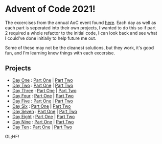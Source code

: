 # Advent of Code 2021!

The excercises from the annual AoC event found [here](https://adventofcode.com/2021). Each day as well as each part is seperated into their own projects, I wanted to do this so if part 2 required a whole refactor to the initial code, I can look back and see what I could've done initially to help future me out.

Some of these may not be the cleanest solutions, but they work, it's good fun, and I'm learning knew things with each excersise.

## Projects

- [Day One](https://adventofcode.com/2021/day/1) : [Part One](https://github.com/MrDKOz/AdventOfCode2021/tree/main/AdventOfCode2021/D1P1) | [Part Two](https://github.com/MrDKOz/AdventOfCode2021/tree/main/AdventOfCode2021/D1P2)
- [Day Two](https://adventofcode.com/2021/day/2) : [Part One](https://github.com/MrDKOz/AdventOfCode2021/tree/main/AdventOfCode2021/D2P1) | [Part Two](https://github.com/MrDKOz/AdventOfCode2021/tree/main/AdventOfCode2021/D2P2)
- [Day Three](https://adventofcode.com/2021/day/3) : [Part One](https://github.com/MrDKOz/AdventOfCode2021/tree/main/AdventOfCode2021/D3P1) | [Part Two](https://github.com/MrDKOz/AdventOfCode2021/tree/main/AdventOfCode2021/D3P2)
- [Day Four](https://adventofcode.com/2021/day/4) : [Part One](https://github.com/MrDKOz/AdventOfCode2021/tree/main/AdventOfCode2021/D4P1) | [Part Two](https://github.com/MrDKOz/AdventOfCode2021/tree/main/AdventOfCode2021/D4P2)
- [Day Five](https://adventofcode.com/2021/day/5) : [Part One](https://github.com/MrDKOz/AdventOfCode2021/tree/main/AdventOfCode2021/D5P1) | [Part Two](https://github.com/MrDKOz/AdventOfCode2021/tree/main/AdventOfCode2021/D5P2)
- [Day Six](https://adventofcode.com/2021/day/6) : [Part One](https://github.com/MrDKOz/AdventOfCode2021/tree/main/AdventOfCode2021/D6P1) | [Part Two](https://github.com/MrDKOz/AdventOfCode2021/tree/main/AdventOfCode2021/D6P2)
- [Day Seven](https://adventofcode.com/2021/day/7) : [Part One](https://github.com/MrDKOz/AdventOfCode2021/tree/main/AdventOfCode2021/D7P1) | [Part Two](https://github.com/MrDKOz/AdventOfCode2021/tree/main/AdventOfCode2021/D7P2)
- [Day Eight](https://adventofcode.com/2021/day/8) : [Part One](https://github.com/MrDKOz/AdventOfCode2021/tree/main/AdventOfCode2021/D8P1) | [Part Two](https://github.com/MrDKOz/AdventOfCode2021/tree/main/AdventOfCode2021/D8P2)
- [Day Nine](https://adventofcode.com/2021/day/9) : [Part One](https://github.com/MrDKOz/AdventOfCode2021/tree/main/AdventOfCode2021/D9P1) | [Part Two](https://github.com/MrDKOz/AdventOfCode2021/tree/main/AdventOfCode2021/D9P2)
- [Day Ten](https://adventofcode.com/2021/day/10) : [Part One](https://github.com/MrDKOz/AdventOfCode2021/tree/main/AdventOfCode2021/D10P1) | [Part Two](https://github.com/MrDKOz/AdventOfCode2021/tree/main/AdventOfCode2021/D10P2)

GL;HF!
